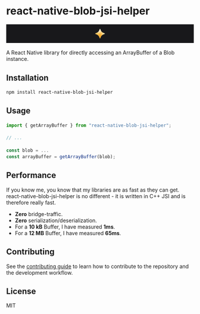 # react-native-blob-jsi-helper

[![Try Showtime!](./img/github-banner.png)](http://showtime.io)

A React Native library for directly accessing an ArrayBuffer of a Blob instance.

## Installation

```sh
npm install react-native-blob-jsi-helper
```

## Usage

```js
import { getArrayBuffer } from "react-native-blob-jsi-helper";

// ...

const blob = ...
const arrayBuffer = getArrayBuffer(blob);
```

## Performance

If you know me, you know that my libraries are as fast as they can get. react-native-blob-jsi-helper is no different - it is written in C++ JSI and is therefore really fast.

* **Zero** bridge-traffic.
* **Zero** serialization/deserialization.
* For a **10 kB** Buffer, I have measured **1ms**.
* For a **12 MB** Buffer, I have measured **65ms**.

## Contributing

See the [contributing guide](CONTRIBUTING.md) to learn how to contribute to the repository and the development workflow.

## License

MIT

